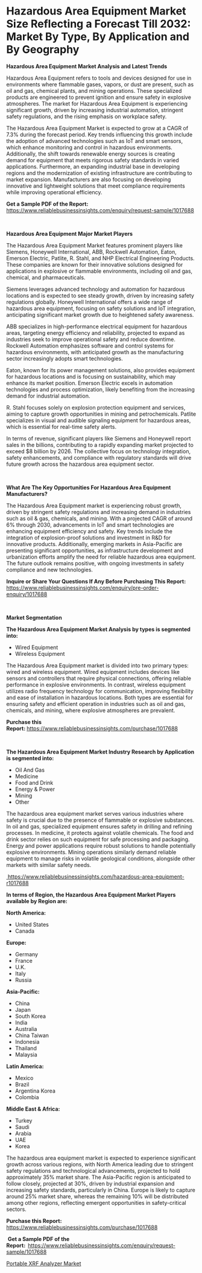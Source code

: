 <p><h1>Hazardous Area Equipment Market Size Reflecting a Forecast Till 2032: Market By Type, By Application and By Geography</h1></p><p><strong>Hazardous Area Equipment Market Analysis and Latest Trends</strong></p>
<p><p>Hazardous Area Equipment refers to tools and devices designed for use in environments where flammable gases, vapors, or dust are present, such as oil and gas, chemical plants, and mining operations. These specialized products are engineered to prevent ignition and ensure safety in explosive atmospheres. The market for Hazardous Area Equipment is experiencing significant growth, driven by increasing industrial automation, stringent safety regulations, and the rising emphasis on workplace safety.</p><p>The Hazardous Area Equipment Market is expected to grow at a CAGR of 7.3% during the forecast period. Key trends influencing this growth include the adoption of advanced technologies such as IoT and smart sensors, which enhance monitoring and control in hazardous environments. Additionally, the shift towards renewable energy sources is creating demand for equipment that meets rigorous safety standards in varied applications. Furthermore, an expanding industrial base in developing regions and the modernization of existing infrastructure are contributing to market expansion. Manufacturers are also focusing on developing innovative and lightweight solutions that meet compliance requirements while improving operational efficiency.</p></p>
<p><strong>Get a Sample PDF of the Report:&nbsp;</strong> <a href="https://www.reliablebusinessinsights.com/enquiry/request-sample/1017688?utm_campaign=2768&utm_medium=2&utm_source=Github&utm_content=ia&utm_term=11042025&utm_id=hazardous-area-equipment">https://www.reliablebusinessinsights.com/enquiry/request-sample/1017688</a></p>
<p>&nbsp;</p>
<p><strong>Hazardous Area Equipment Major Market Players</strong></p>
<p><p>The Hazardous Area Equipment Market features prominent players like Siemens, Honeywell International, ABB, Rockwell Automation, Eaton, Emerson Electric, Patlite, R. Stahl, and NHP Electrical Engineering Products. These companies are known for their innovative solutions designed for applications in explosive or flammable environments, including oil and gas, chemical, and pharmaceuticals.</p><p>Siemens leverages advanced technology and automation for hazardous locations and is expected to see steady growth, driven by increasing safety regulations globally. Honeywell International offers a wide range of hazardous area equipment, focusing on safety solutions and IoT integration, anticipating significant market growth due to heightened safety awareness.</p><p>ABB specializes in high-performance electrical equipment for hazardous areas, targeting energy efficiency and reliability, projected to expand as industries seek to improve operational safety and reduce downtime. Rockwell Automation emphasizes software and control systems for hazardous environments, with anticipated growth as the manufacturing sector increasingly adopts smart technologies.</p><p>Eaton, known for its power management solutions, also provides equipment for hazardous locations and is focusing on sustainability, which may enhance its market position. Emerson Electric excels in automation technologies and process optimization, likely benefiting from the increasing demand for industrial automation.</p><p>R. Stahl focuses solely on explosion protection equipment and services, aiming to capture growth opportunities in mining and petrochemicals. Patlite specializes in visual and audible signaling equipment for hazardous areas, which is essential for real-time safety alerts.</p><p>In terms of revenue, significant players like Siemens and Honeywell report sales in the billions, contributing to a rapidly expanding market projected to exceed $8 billion by 2026. The collective focus on technology integration, safety enhancements, and compliance with regulatory standards will drive future growth across the hazardous area equipment sector.</p></p>
<p>&nbsp;</p>
<p><strong>What Are The Key Opportunities For Hazardous Area Equipment Manufacturers?</strong></p>
<p><p>The Hazardous Area Equipment market is experiencing robust growth, driven by stringent safety regulations and increasing demand in industries such as oil & gas, chemicals, and mining. With a projected CAGR of around 6% through 2030, advancements in IoT and smart technologies are enhancing equipment efficiency and safety. Key trends include the integration of explosion-proof solutions and investment in R&D for innovative products. Additionally, emerging markets in Asia-Pacific are presenting significant opportunities, as infrastructure development and urbanization efforts amplify the need for reliable hazardous area equipment. The future outlook remains positive, with ongoing investments in safety compliance and new technologies.</p></p>
<p><strong>Inquire or Share Your Questions If Any Before Purchasing This Report:</strong> <a href="https://www.reliablebusinessinsights.com/enquiry/pre-order-enquiry/1017688?utm_campaign=2768&utm_medium=2&utm_source=Github&utm_content=ia&utm_term=11042025&utm_id=hazardous-area-equipment">https://www.reliablebusinessinsights.com/enquiry/pre-order-enquiry/1017688</a></p>
<p>&nbsp;</p>
<p><strong>Market Segmentation</strong></p>
<p><strong>The Hazardous Area Equipment Market Analysis by types is segmented into:</strong></p>
<p><ul><li>Wired Equipment</li><li>Wireless Equipment</li></ul></p>
<p><p>The Hazardous Area Equipment market is divided into two primary types: wired and wireless equipment. Wired equipment includes devices like sensors and controllers that require physical connections, offering reliable performance in explosive environments. In contrast, wireless equipment utilizes radio frequency technology for communication, improving flexibility and ease of installation in hazardous locations. Both types are essential for ensuring safety and efficient operation in industries such as oil and gas, chemicals, and mining, where explosive atmospheres are prevalent.</p></p>
<p><strong>Purchase this Report:&nbsp;</strong><a href="https://www.reliablebusinessinsights.com/purchase/1017688?utm_campaign=2768&utm_medium=2&utm_source=Github&utm_content=ia&utm_term=11042025&utm_id=hazardous-area-equipment">https://www.reliablebusinessinsights.com/purchase/1017688</a></p>
<p>&nbsp;</p>
<p><strong>The Hazardous Area Equipment Market Industry Research by Application is segmented into:</strong></p>
<p><ul><li>Oil And Gas</li><li>Medicine</li><li>Food and Drink</li><li>Energy & Power</li><li>Mining</li><li>Other</li></ul></p>
<p><p>The hazardous area equipment market serves various industries where safety is crucial due to the presence of flammable or explosive substances. In oil and gas, specialized equipment ensures safety in drilling and refining processes. In medicine, it protects against volatile chemicals. The food and drink sector relies on such equipment for safe processing and packaging. Energy and power applications require robust solutions to handle potentially explosive environments. Mining operations similarly demand reliable equipment to manage risks in volatile geological conditions, alongside other markets with similar safety needs.</p></p>
<p><a href="https://www.reliablebusinessinsights.com/hazardous-area-equipment-r1017688?utm_campaign=2768&utm_medium=2&utm_source=Github&utm_content=ia&utm_term=11042025&utm_id=hazardous-area-equipment">&nbsp;https://www.reliablebusinessinsights.com/hazardous-area-equipment-r1017688</a></p>
<p><strong>In terms of Region, the Hazardous Area Equipment Market Players available by Region are:</strong></p>
<p>
    <p> <strong> North America: </strong>
        <ul>
            <li>United States</li>
            <li>Canada</li>
        </ul>
        </p> 
    <p> <strong> Europe: </strong>
        <ul>
            <li>Germany</li>
            <li>France</li>
            <li>U.K.</li>
            <li>Italy</li>
            <li>Russia</li>
        </ul>
        </p> 
    <p> <strong> Asia-Pacific: </strong>
        <ul>
            <li>China</li>
            <li>Japan</li>
            <li>South Korea</li>
            <li>India</li>
            <li>Australia</li>
            <li>China Taiwan</li>
            <li>Indonesia</li>
            <li>Thailand</li>
            <li>Malaysia</li>
        </ul>
        </p> 
    <p> <strong> Latin America: </strong>
        <ul>
            <li>Mexico</li>
            <li>Brazil</li>
            <li>Argentina Korea</li>
            <li>Colombia</li>
        </ul>
        </p> 
    <p> <strong> Middle East & Africa: </strong>
        <ul>
            <li>Turkey</li>
            <li>Saudi</li>
            <li>Arabia</li>
            <li>UAE</li>
            <li>Korea</li>
        </ul>
    </p>
    </p>
<p><p>The hazardous area equipment market is expected to experience significant growth across various regions, with North America leading due to stringent safety regulations and technological advancements, projected to hold approximately 35% market share. The Asia-Pacific region is anticipated to follow closely, projected at 30%, driven by industrial expansion and increasing safety standards, particularly in China. Europe is likely to capture around 25% market share, whereas the remaining 10% will be distributed among other regions, reflecting emergent opportunities in safety-critical sectors.</p></p>
<p><strong>Purchase this Report: </strong><a href="https://www.reliablebusinessinsights.com/purchase/1017688?utm_campaign=2768&utm_medium=2&utm_source=Github&utm_content=ia&utm_term=11042025&utm_id=hazardous-area-equipment">https://www.reliablebusinessinsights.com/purchase/1017688</a></p>
<p>&nbsp;<strong>Get a Sample PDF of the Report:&nbsp;&nbsp;</strong><a href="https://www.reliablebusinessinsights.com/enquiry/request-sample/1017688?utm_campaign=2768&utm_medium=2&utm_source=Github&utm_content=ia&utm_term=11042025&utm_id=hazardous-area-equipment">https://www.reliablebusinessinsights.com/enquiry/request-sample/1017688</a></p>
<p><strong></strong></p>
<p><p><a href="https://github.com/xtysizov/Market-Research-Report-List-1/blob/main/portable-xrf-analyzer-market.md?utm_campaign=2768&utm_medium=2&utm_source=Github&utm_content=ia&utm_term=11042025&utm_id=hazardous-area-equipment">Portable XRF Analyzer Market</a></p></p>